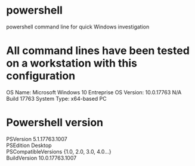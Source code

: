 # powershell
powershell command line for quick Windows investigation

# All command lines have been tested on a workstation with this configuration
OS Name:                   Microsoft Windows 10 Entreprise
OS Version:                10.0.17763 N/A Build 17763
System Type:               x64-based PC

# Powershell version                                                          
PSVersion                      5.1.17763.1007                                                                                                                                                                  
PSEdition                      Desktop                                                                                                                                                                               
PSCompatibleVersions           {1.0, 2.0, 3.0, 4.0...}                                                                                                                                                               
BuildVersion                   10.0.17763.1007
